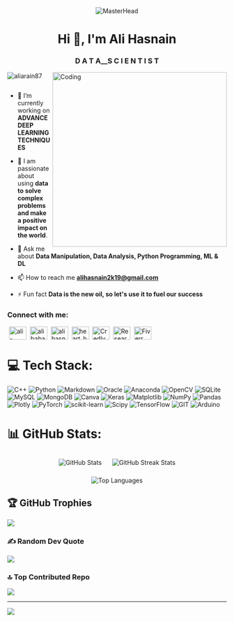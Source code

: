 <div align="center">
  <img src="https://i.pinimg.com/originals/4d/56/97/4d56977c6ff9df0bb890a8598d181776.gif" alt="MasterHead">
</div>

<h1 align="center">Hi 👋, I'm Ali Hasnain</h1>
<h3 align="center">D A T A__S C I E N T I S T</h3>
<img align="right" alt="Coding" width="400" src="https://cdn.dribbble.com/users/330915/screenshots/3587000/10_coding_dribbble.gif"> 


<p align="left"> <img src="https://komarev.com/ghpvc/?username=aliarain87&label=Profile%20views&color=0e75b6&style=flat" alt="aliarain87" /> </p>

<p align="left"> <a href="https://twitter.com/" target="blank"><img src="https://img.shields.io/twitter/follow/?logo=twitter&style=for-the-badge" alt="" /></a> </p>

- 🔭 I’m currently working on **ADVANCE DEEP LEARNING TECHNIQUES**

- 🌱 I am passionate about using **data to solve complex problems and make a positive impact on the world**.

- 💬 Ask me about **Data Manipulation, Data Analysis, Python Programming, ML & DL**

- 📫 How to reach me **alihasnain2k19@gmail.com**

- ⚡ Fun fact **Data is the new oil, so let's use it to fuel our success**

<h3 align="left">Connect with me:</h3>
<p align="left">
 <a href="https://linkedin.com/in/ali-hasnain-8b047a210" target="blank"><img align="center" src="https://raw.githubusercontent.com/rahuldkjain/github-profile-readme-generator/master/src/images/icons/Social/linked-in-alt.svg" alt="ali-hasnain-8b047a210" height="30" width="40" /></a>
 <a href="https://fb.com/alibaba.arain75" target="blank"><img align="center" src="https://raw.githubusercontent.com/rahuldkjain/github-profile-readme-generator/master/src/images/icons/Social/facebook.svg" alt="alibaba.arain75" height="30" width="40" /></a>
 <a href="https://instagram.com/alihasnainarain" target="blank"><img align="center" src="https://raw.githubusercontent.com/rahuldkjain/github-profile-readme-generator/master/src/images/icons/Social/instagram.svg" alt="alihasnainarain" height="30" width="40" /></a>
 <a href="https://www.youtube.com/c/heart_hacker" target="blank"><img align="center" src="https://raw.githubusercontent.com/rahuldkjain/github-profile-readme-generator/master/src/images/icons/Social/youtube.svg" alt="heart_hacker" height="30" width="40" /></a>
 <a href="https://www.credly.com/users/ali-hasnain.dd7fa8d8/badges" target="blank"><img align="center" src="https://i.credly.com/assets/images/social-icons/credly-social.png" alt="Credly" height="30" width="40" /></a>
 <a href="https://www.researchgate.net/profile/Ali-Hasnain-11" target="blank"><img align="center" src="https://i.researchgate.net/assets/images/social-icons/researchgate-social.png" alt="ResearchGate" height="30" width="40" /></a>
 <a href="https://www.fiverr.com/alihasnain87?public_mode=true" target="blank"><img align="center" src="https://www.fiverr.com/assets/img/social-icons/fiverr.svg" alt="Fiverr" height="30" width="40" /></a>
</p>



# 💻 Tech Stack:
![C++](https://img.shields.io/badge/c++-%2300599C.svg?style=for-the-badge&logo=c%2B%2B&logoColor=white) ![Python](https://img.shields.io/badge/python-3670A0?style=for-the-badge&logo=python&logoColor=ffdd54) ![Markdown](https://img.shields.io/badge/markdown-%23000000.svg?style=for-the-badge&logo=markdown&logoColor=white) ![Oracle](https://img.shields.io/badge/Oracle-F80000?style=for-the-badge&logo=oracle&logoColor=white) ![Anaconda](https://img.shields.io/badge/Anaconda-%2344A833.svg?style=for-the-badge&logo=anaconda&logoColor=white) ![OpenCV](https://img.shields.io/badge/opencv-%23white.svg?style=for-the-badge&logo=opencv&logoColor=white) ![SQLite](https://img.shields.io/badge/sqlite-%2307405e.svg?style=for-the-badge&logo=sqlite&logoColor=white) ![MySQL](https://img.shields.io/badge/mysql-%2300000f.svg?style=for-the-badge&logo=mysql&logoColor=white) ![MongoDB](https://img.shields.io/badge/MongoDB-%234ea94b.svg?style=for-the-badge&logo=mongodb&logoColor=white) ![Canva](https://img.shields.io/badge/Canva-%2300C4CC.svg?style=for-the-badge&logo=Canva&logoColor=white) ![Keras](https://img.shields.io/badge/Keras-%23D00000.svg?style=for-the-badge&logo=Keras&logoColor=white) ![Matplotlib](https://img.shields.io/badge/Matplotlib-%23ffffff.svg?style=for-the-badge&logo=Matplotlib&logoColor=black) ![NumPy](https://img.shields.io/badge/numpy-%23013243.svg?style=for-the-badge&logo=numpy&logoColor=white) ![Pandas](https://img.shields.io/badge/pandas-%23150458.svg?style=for-the-badge&logo=pandas&logoColor=white) ![Plotly](https://img.shields.io/badge/Plotly-%233F4F75.svg?style=for-the-badge&logo=plotly&logoColor=white) ![PyTorch](https://img.shields.io/badge/PyTorch-%23EE4C2C.svg?style=for-the-badge&logo=PyTorch&logoColor=white) ![scikit-learn](https://img.shields.io/badge/scikit--learn-%23F7931E.svg?style=for-the-badge&logo=scikit-learn&logoColor=white) ![Scipy](https://img.shields.io/badge/SciPy-%230C55A5.svg?style=for-the-badge&logo=scipy&logoColor=%white) ![TensorFlow](https://img.shields.io/badge/TensorFlow-%23FF6F00.svg?style=for-the-badge&logo=TensorFlow&logoColor=white) ![GIT](https://img.shields.io/badge/Git-fc6d26?style=for-the-badge&logo=git&logoColor=white) ![Arduino](https://img.shields.io/badge/-Arduino-00979D?style=for-the-badge&logo=Arduino&logoColor=white)

# 📊 GitHub Stats:
<p align="center">
  <img src="https://github-readme-stats.vercel.app/api?username=aliarain87&theme=dark&hide_border=false&include_all_commits=true&count_private=true" alt="GitHub Stats" style="display:inline-block; margin: 10px;">
  <img src="https://github-readme-streak-stats.herokuapp.com/?user=aliarain87&theme=dark&hide_border=false" alt="GitHub Streak Stats" style="display:inline-block; margin: 10px;">
</p>

<p align="center">
  <img src="https://github-readme-stats.vercel.app/api/top-langs/?username=aliarain87&theme=dark&hide_border=false&include_all_commits=true&count_private=true&layout=compact" alt="Top Languages">
</p>


## 🏆 GitHub Trophies
![](https://github-profile-trophy.vercel.app/?username=aliarain87&theme=discord&no-frame=false&no-bg=true&margin-w=4)

### ✍️ Random Dev Quote
![](https://quotes-github-readme.vercel.app/api?type=horizontal&theme=tokyonight)

### 🔝 Top Contributed Repo
![](https://github-contributor-stats.vercel.app/api?username=aliarain87&limit=5&theme=dark&combine_all_yearly_contributions=true)

---
[![](https://visitcount.itsvg.in/api?id=aliarain87&icon=5&color=1)](https://visitcount.itsvg.in)

<!-- Proudly created with GPRM ( https://gprm.itsvg.in ) -->
